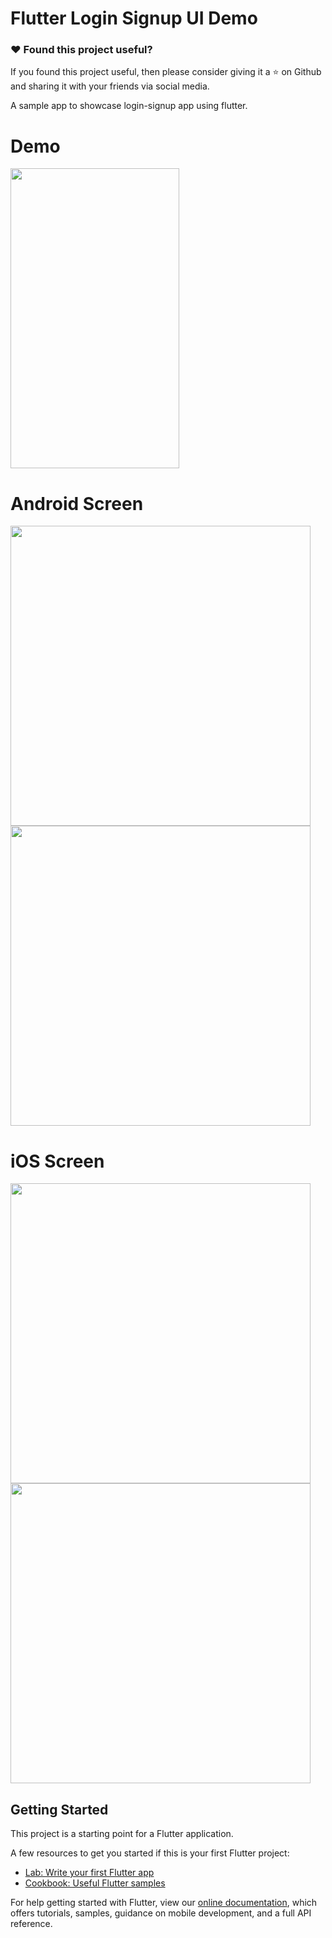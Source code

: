 # Flutter Login Signup UI Demo

### :heart: Found this project useful?

If you found this project useful, then please consider giving it a :star: on Github and sharing it with your friends via social media.

A sample app to showcase login-signup app using flutter. 

# Demo
<img height="480px" width="270px" src="https://github.com/flutter-devs/flutter_login-signup_demo/blob/master/screens/demo.gif">



# Android Screen
<img height="480px" src="https://github.com/flutter-devs/flutter_login-signup_demo/blob/master/screens/android1.png">  <img height="480px" src="https://github.com/flutter-devs/flutter_login-signup_demo/blob/master/screens/android2.png">


# iOS Screen
<img height="480px" src="https://github.com/flutter-devs/flutter_login-signup_demo/blob/master/screens/iphone1.png"> <img height="480px" src="https://github.com/flutter-devs/flutter_login-signup_demo/blob/master/screens/iphone2.png">


## Getting Started

This project is a starting point for a Flutter application.

A few resources to get you started if this is your first Flutter project:

- [Lab: Write your first Flutter app](https://flutter.dev/docs/get-started/codelab)
- [Cookbook: Useful Flutter samples](https://flutter.dev/docs/cookbook)

For help getting started with Flutter, view our 
[online documentation](https://flutter.dev/docs), which offers tutorials, 
samples, guidance on mobile development, and a full API reference.
